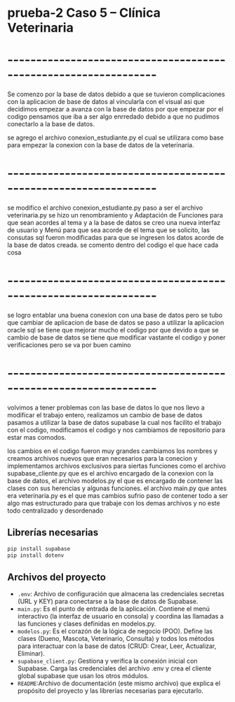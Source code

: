 # prueba-2 Caso 5 – Clínica Veterinaria

# ----------------------------------------------------------------
Se comenzo por la base de datos debido a que se tuvieron complicaciones con la aplicacion de base de datos al vincularla con el visual asi que decidimos empezar a avanza con la base de datos por que empezar por el codigo pensamos que iba a ser algo enrredado debido a que no pudimos conectarlo a la base de datos.

se agrego el archivo conexion_estudiante.py el cual se utilizara como base para empezar la conexion con la base de datos de la veterinaria.

# ----------------------------------------------------------------

se modifico el archivo conexion_estudiante.py paso a ser el archivo veterinaria.py se hizo un renombramiento y Adaptación de Funciones para que sean acordes al tema y a la base de datos se creo una nueva interfaz de usuario y Menú para que sea acorde de el tema que se solicito, las consutas sql fueron modificadas para que se ingresen los datos acorde de la base de datos creada.
se comento dentro del codigo el que hace cada cosa

# ----------------------------------------------------------------

se logro entablar una buena conexion con una base de datos pero se tubo que cambiar de aplicacion de base de datos se paso a utilizar la aplicacion oracle sql se tiene que mejorar mucho el codigo por que devido a que se cambio de base de datos se tiene que modificar vastante el codigo y poner verificaciones pero se va por buen camino

# ----------------------------------------------------------------

volvimos a tener problemas con las base de datos lo que nos llevo a modificar el trabajo entero, realizamos un cambio de base de datos pasamos a utilizar la base de datos supabase la cual nos facilito el trabajo con el codigo, modificamos el codigo y nos cambiamos de repositorio para estar mas comodos.

los cambios en el codigo fueron muy grandes cambiamos los nombres y creamos archivos nuevos que eran necesarios para la conecion y implementamos archivos exclusivos para siertas funciones como el archivo supabase_cliente.py que es el archivo encargado de la conexion con la base de datos, el archivo modelos.py el que es encargado de contener las clases con sus herencias y algunas funciones. el archivo main.py que antes era veterinaria.py es el que mas cambios sufrio paso de contener todo a ser algo mas estructurado para que trabaje con los demas archivos y no este todo centralizado y desordenado 

## Librerías necesarias

```bash
pip install supabase
pip install dotenv

```

## Archivos del proyecto

- `.env`: Archivo de configuración que almacena las credenciales secretas (URL y KEY) para conectarse a la base de datos de Supabase.
- `main.py`: Es el punto de entrada de la aplicación. Contiene el menú interactivo (la interfaz de      usuario en consola) y coordina las llamadas a las funciones y clases definidas en modelos.py.
- `modelos.py`: Es el corazón de la lógica de negocio (POO). Define las clases (Dueno, Mascota, Veterinario, Consulta) y todos los métodos para interactuar con la base de datos (CRUD: Crear, Leer, Actualizar, Eliminar).
- `supabase_client.py`: Gestiona y verifica la conexión inicial con Supabase. Carga las credenciales del archivo .env y crea el cliente global supabase que usan los otros módulos.
- `README`:Archivo de documentación (este mismo archivo) que explica el propósito del proyecto y las librerías necesarias para ejecutarlo.
